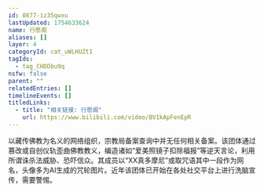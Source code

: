 ```yaml
---
id: 0877-iz35qwxu
lastUpdated: 1754633624
name: 行愿阁
aliases: []
layer: 4
categoryId: cat_uWLHUZtI
tagIds:
  - tag_CHDDbu9q
nsfw: false
parent: ""
relatedEntries: []
timelineEvents: []
titledLinks:
  - title: "相关链接: 行愿阁"
    url: https://www.bilibili.com/video/BV1kApFenEpR
---
```


以藏传佛教为名义的网络组织，宗教局备案查询中并无任何相关备案。该团体通过篡改或自创仪轨歪曲佛教教义，编造诸如“爱美照镜子扣除福报”等逆天言论，利用所谓诛杀法威胁、恐吓信众。其成员以“XX真多摩尼”或取咒语其中一段作为网名，头像多为AI生成的咒轮图片。近年该团体已开始在各处社交平台上进行洗脑宣传，需要警惕。